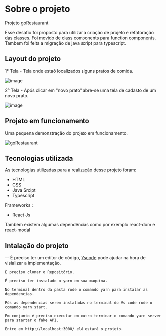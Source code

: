 # Sobre o projeto

Projeto goRestaurant

Esse desafio foi proposto para utilizar a criação de projeto e refatoração das classes.
Foi movido de class components para function components.
Tambem foi feita a migração de java script para typescript.

## Layout do projeto

1° Tela - Tela onde estaõ localizados alguns pratos de comida.

![image](https://user-images.githubusercontent.com/82763928/173880587-6ac318b5-afe5-4d58-8a73-3aad470e392d.png)

2° Tela - Após clicar em "novo prato" abre-se uma tela de cadasto de um novo prato.

![image](https://user-images.githubusercontent.com/82763928/173880877-a84e8739-462e-45ea-b9d9-37cd110e83ea.png)

## Projeto em funcionamento

Uma pequena demonstração do projeto em funcionamento.

![goRestaurant](https://user-images.githubusercontent.com/82763928/173882044-94f767da-9fa4-441c-97c1-d55cfdbe177b.gif)

## Tecnologias utilizada

As tecnologias utilizadas para a realização desse projeto foram:

- HTML
- CSS
- Java Srcipt
- Typescript

Frameworks :

- React Js

Também existem algumas dependências como por exemplo react-dom e react-modal

## Intalação do projeto

-- É preciso ter um editor de código, [Vscode](https://code.visualstudio.com/) pode ajudar na hora de visializar a implementação.
 
 ````
 É preciso clonar o Repositório.
 
 É preciso ter instalado o yarn em sua maquina.
 
 No terminal dentro da pasta rode o comando yarn para instalar as dependencias.
 
 Pós as dependencias serem instaladas no terminal do Vs code rode o comando yarn start.
 
 Em conjunto é preciso executar em outro terminar o comando yarn server para startar o fake API.
  
 Entre em http://localhost:3000/ elá estará o projeto.
 
 
 ````

